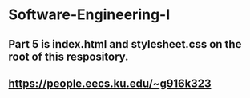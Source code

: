 ﻿# Software-Engineering-I
## Part 5 is index.html and stylesheet.css on the root of this respository.
## https://people.eecs.ku.edu/~g916k323
